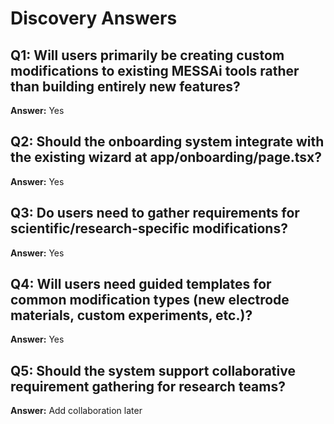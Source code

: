 # Discovery Answers

## Q1: Will users primarily be creating custom modifications to existing MESSAi tools rather than building entirely new features?
**Answer:** Yes

## Q2: Should the onboarding system integrate with the existing wizard at app/onboarding/page.tsx?
**Answer:** Yes

## Q3: Do users need to gather requirements for scientific/research-specific modifications?
**Answer:** Yes

## Q4: Will users need guided templates for common modification types (new electrode materials, custom experiments, etc.)?
**Answer:** Yes

## Q5: Should the system support collaborative requirement gathering for research teams?
**Answer:** Add collaboration later